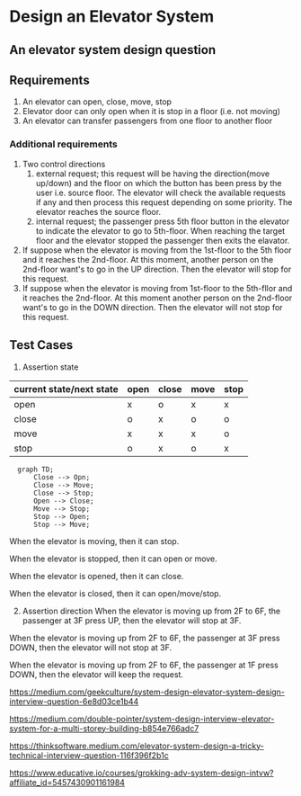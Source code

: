 # Design an Elevator System

## An elevator system design question

## Requirements

1. An elevator can open, close, move, stop
2. Elevator door can only open when it is stop in a floor (i.e. not moving)
3. An elevator can transfer passengers from one floor to another floor

### Additional requirements

1. Two control directions
   1. external request; this request will be having the direction(move up/down) and the floor on which the button has been press by the user i.e. source floor. The elevator will check the available requests if any and then process this request depending on some priority. The elevator reaches the source floor.
   2. internal request; the passenger press 5th floor button in the elevator to indicate the elevator to go to 5th-floor. When reaching the target floor and the elevator stopped the passenger then exits the elavator.
2. If suppose when the elevator is moving from the 1st-floor to the 5th floor and it reaches the 2nd-floor. At this moment, another person on the 2nd-floor want's to go in the UP direction. Then the elevator will stop for this request.
3. If suppose when the elevator is moving from 1st-floor to the 5th-fllor and it reaches the 2nd-floor. At this moment another person on the 2nd-floor want's to go in the DOWN direction. Then the elevator will not stop for this request.

## Test Cases

1. Assertion state  

| current state/next state | open | close | move | stop |
| ------------------------ | ---- | ----- | ---- | ---- |
| open                     | x    | o     | x    | x    |
| close                    | o    | x     | o    | o    |
| move                     | x    | x     | x    | o    |
| stop                     | o    | x     | o    | x    |


```mermaid
  graph TD;
      Close --> Opn;
      Close --> Move;
      Close --> Stop;
      Open --> Close;
      Move --> Stop;
      Stop --> Open;
      Stop --> Move;
```

When the elevator is moving, then it can stop.

When the elevator is stopped, then it can open or move.

When the elevator is opened, then it can close.

When the elevator is closed, then it can open/move/stop.

2. Assertion direction
When the elevator is moving up from 2F to 6F, the passenger at 3F press UP, then the elevator will stop at 3F.

When the elevator is moving up from 2F to 6F, the passenger at 3F press DOWN, then the elevator will not stop at 3F.

When the elevator is moving up from 2F to 6F, the passenger at 1F press DOWN, then the elevator will keep the request.




https://medium.com/geekculture/system-design-elevator-system-design-interview-question-6e8d03ce1b44

https://medium.com/double-pointer/system-design-interview-elevator-system-for-a-multi-storey-building-b854e766adc7

https://thinksoftware.medium.com/elevator-system-design-a-tricky-technical-interview-question-116f396f2b1c

https://www.educative.io/courses/grokking-adv-system-design-intvw?affiliate_id=5457430901161984

